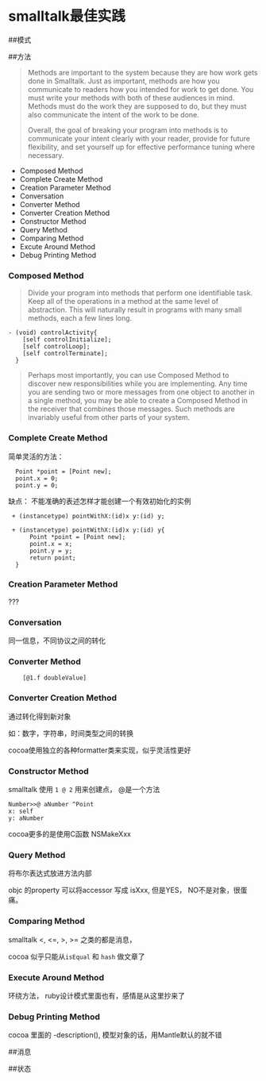 smalltalk最佳实践
===
##模式

##方法

> Methods are important to the system because they are how work gets done in Smalltalk. Just as important, methods are how you communicate to readers how you intended for work to get done. You must write your methods with both of these audiences in mind. Methods must do the work they are supposed to do, but they must also communicate the intent of the work to be done.
> 
> Overall, the goal of breaking your program into methods is to communicate your intent clearly with your reader, provide for future flexibility, and set yourself up for effective performance tuning where necessary.

- Composed Method
- Complete Create Method
- Creation Parameter Method
- Conversation
- Converter Method
- Converter Creation Method
- Constructor Method
- Query Method
- Comparing Method
- Excute Around Method
- Debug Printing Method

### Composed Method

> Divide your program into methods that perform one identifiable task. Keep all of the operations in a method at the same level of abstraction. This will naturally result in programs with many small methods, each a few lines long.

```
- (void) controlActivity{
    [self controlInitialize];
    [self controlLoop];
    [self controlTerminate];
  }

```

> Perhaps most importantly, you can use Composed Method to discover new responsibilities while you are implementing. Any time you are sending two or more messages from one object to another in a single method, you may be able to create a Composed Method in the receiver that combines those messages. Such methods are invariably useful from other parts of your system.

### Complete Create Method

简单灵活的方法：

```
  Point *point = [Point new];
  point.x = 0;
  point.y = 0;
```
缺点： 不能准确的表述怎样才能创建一个有效初始化的实例

```
 + (instancetype) pointWithX:(id)x y:(id) y;
```

```
 + (instancetype) pointWithX:(id)x y:(id) y{
      Point *point = [Point new];
      point.x = x;
      point.y = y;
      return point;
  }
```


### Creation Parameter Method

???

### Conversation

同一信息，不同协议之间的转化

### Converter Method


```
	[@1.f doubleValue]
```

### Converter Creation Method
通过转化得到新对象

如：数字，字符串，时间类型之间的转换

cocoa使用独立的各种formatter类来实现，似乎灵活性更好



### Constructor Method

smalltalk 使用 `1 @ 2` 用来创建点， @是一个方法

```
Number>>@ aNumber ^Pointx: selfy: aNumber
```

cocoa更多的是使用C函数 NSMakeXxx 

### Query Method

将布尔表达式放进方法内部

objc 的property 可以将accessor 写成 isXxx, 但是YES， NO不是对象，很蛋痛。

### Comparing Method

smalltalk  <, <=, >, >= 之类的都是消息， 

cocoa 似乎只能从`isEqual` 和 `hash` 做文章了

### Execute Around Method
环绕方法， ruby设计模式里面也有，感情是从这里抄来了

### Debug Printing Method
cocoa 里面的 -description(), 模型对象的话，用Mantle默认的就不错


##消息

##状态